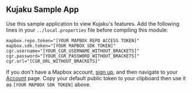 ## Kujaku Sample App

Use this sample application to view Kujaku's features. Add the following lines in your
`../local.properties` file before compiling this module:

```
mapbox.repo.token="[YOUR MAPBOX REPO ACCESS TOKEN]"
mapbox.sdk.token="[YOUR MAPBOX SDK TOKEN]"
cgr.username="[YOUR_CGR_USERNAME_WITHOUT_BRACKETS]"
cgr.password="[YOUR_CGR_PASSWORD_WITHOUT_BRACKETS]"
cgr.url="[CGR_URL_WITHOUT_BRACKETS]"
```
If you don't have a Mapbox account, [sign up](https://www.mapbox.com/signup/), and then navigate to your [Account](https://www.mapbox.com/account/) page. Copy your default public token to your clipboard then use it as `[YOUR MAPBOX SDK TOKEN]` above. 
